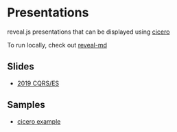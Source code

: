 # Presentations

reveal.js presentations that can be displayed using [cicero](https://cicero.xyz/?)

To run locally, check out [reveal-md](https://github.com/webpro/reveal-md)

## Slides

* [2019  CQRS/ES](https://cicero.xyz/v3/reveal.js/3.7.0/github.com/jangalinski/presentations/master/2019_cqrs-es/index.md/)



## Samples

* [cicero example](https://github.com/bast/cicero/edit/master/demo/reveal.js/talk.md)